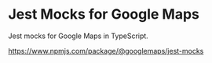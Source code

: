 # Jest Mocks for Google Maps 
Jest mocks for Google Maps in TypeScript.

https://www.npmjs.com/package/@googlemaps/jest-mocks
